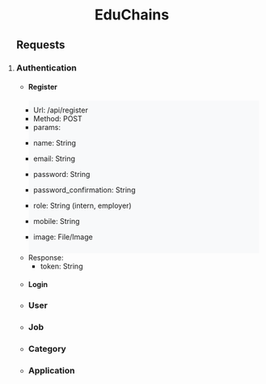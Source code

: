 <h1 align="center"> EduChains </h1>
<ol>
<h2> Requests </h2>
<li>
 <h3> Authentication </h3>

-   <h4>Register</h4>
    <ul style="background-color: #f8f9fa; padding: 10px">
    <li>Url: /api/register</li>
    <li>Method: POST</li>
    <li>
    params:

-   name: String
-   email: String
-   password: String
-   password_confirmation: String
-   role: String (intern, employer)
-   mobile: String
-   image: File/Image

</li>
<li>
Response:

-   token: String

</li>
</ul>

-   <h4>Login</h4>
    </li>
        <li>
        <h3> User </h3>
        </li>
        <li>
        <h3> Job </h3>
        </li>
        <li>
        <h3> Category </h3>
        </li>
        <li>
        <h3> Application </h3>   
        </li>
    </ol>
